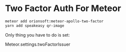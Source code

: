 # Two Factor Auth For Meteor

```sh
meteor add orionsoft:meteor-apollo-two-factor
yarn add speakeasy qr-image
```

Only thing you have to do is set:

Meteor.settings.twoFactorIssuer
